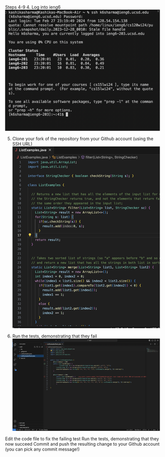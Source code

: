 Steps 4-9
4. Log into ieng6
![Image](StepFour.png)

5. Clone your fork of the repository from your Github account (using the SSH URL)
![Image](StepFive.png)

7. Run the tests, demonstrating that they fail
![Image](StepSix.png)

Edit the code file to fix the failing test
Run the tests, demonstrating that they now succeed
Commit and push the resulting change to your Github account (you can pick any commit message!)


